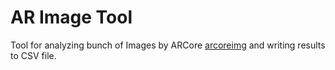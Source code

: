 # AR Image Tool

Tool for analyzing bunch of Images by ARCore [arcoreimg](https://developers.google.com/ar/develop/augmented-images/arcoreimg) and writing results to CSV file.
